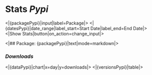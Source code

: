 # Stats *Pypi*

<|{packagePypi}|input|label=Package|>
<|{datesPypi}|date_range|label_start=Start Date|label_end=End Date|>
<|Show Stats|button|on_action=change_input|>


<|## Package: {packagePypi}|text|mode=markdown|>

### _Downloads_
<|{dataPypi}|chart|x=day|y=downloads|>
<|{versionsPypi}|table|>